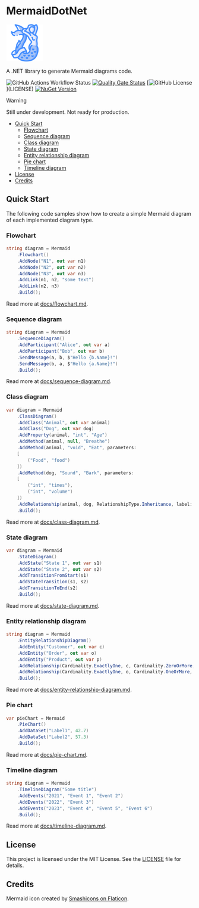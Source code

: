 # MermaidDotNet <!-- omit from toc -->

<img src="./mermaid.png" alt="Mermaid icon" width="100"/>

A .NET library to generate Mermaid diagrams code.

![GitHub Actions Workflow Status](https://img.shields.io/github/actions/workflow/status/FoggyBalrog/MermaidDotNet/main-workflow.yml)
[![Quality Gate Status](https://sonarcloud.io/api/project_badges/measure?project=FoggyBalrog_MermaidDotNet&metric=alert_status)](https://sonarcloud.io/summary/new_code?id=FoggyBalrog_MermaidDotNet)
[![GitHub License](https://img.shields.io/github/license/FoggyBalrog/MermaidDotNet?)](LICENSE)
[![NuGet Version](https://img.shields.io/nuget/v/FoggyBalrog.MermaidDotNet?logo=nuget&color=blue)
](https://www.nuget.org/packages/FoggyBalrog.MermaidDotNet)


> [!WARNING]  
> Still under development. Not ready for production.

- [Quick Start](#quick-start)
  - [Flowchart](#flowchart)
  - [Sequence diagram](#sequence-diagram)
  - [Class diagram](#class-diagram)
  - [State diagram](#state-diagram)
  - [Entity relationship diagram](#entity-relationship-diagram)
  - [Pie chart](#pie-chart)
  - [Timeline diagram](#timeline-diagram)
- [License](#license)
- [Credits](#credits)

## Quick Start

The following code samples show how to create a simple Mermaid diagram of each implemented diagram type.

### Flowchart

```csharp
string diagram = Mermaid
    .Flowchart()
    .AddNode("N1", out var n1)
    .AddNode("N2", out var n2)
    .AddNode("N3", out var n3)
    .AddLink(n1, n2, "some text")
    .AddLink(n2, n3)
    .Build();
```

Read more at [docs/flowchart.md](docs/flowchart.md).

### Sequence diagram

```csharp
string diagram = Mermaid
    .SequenceDiagram()
    .AddParticipant("Alice", out var a)
    .AddParticipant("Bob", out var b)
    .SendMessage(a, b, $"Hello {b.Name}!")
    .SendMessage(b, a, $"Hello {a.Name}!")
    .Build();
```

Read more at [docs/sequence-diagram.md](docs/sequence-diagram.md).

### Class diagram

```csharp
var diagram = Mermaid
    .ClassDiagram()
    .AddClass("Animal", out var animal)
    .AddClass("Dog", out var dog)
    .AddProperty(animal, "int", "Age")
    .AddMethod(animal, null, "Breathe")
    .AddMethod(animal, "void", "Eat", parameters: 
    [
        ("Food", "food")
    ])
    .AddMethod(dog, "Sound", "Bark", parameters: 
    [
        ("int", "times"),
        ("int", "volume")
    ])
    .AddRelationship(animal, dog, RelationshipType.Inheritance, label: "A dog is an animal")
    .Build();
```

Read more at [docs/class-diagram.md](docs/class-diagram.md).

### State diagram

```csharp
var diagram = Mermaid
    .StateDiagram()
    .AddState("State 1", out var s1)
    .AddState("State 2", out var s2)
    .AddTransitionFromStart(s1)
    .AddStateTransition(s1, s2)
    .AddTransitionToEnd(s2)
    .Build();
```

Read more at [docs/state-diagram.md](docs/state-diagram.md).

### Entity relationship diagram

```csharp
string diagram = Mermaid
    .EntityRelationshipDiagram()
    .AddEntity("Customer", out var c)
    .AddEntity("Order", out var o)
    .AddEntity("Product", out var p)
    .AddRelationship(Cardinality.ExactlyOne, c, Cardinality.ZeroOrMore, o, "places")
    .AddRelationship(Cardinality.ExactlyOne, o, Cardinality.OneOrMore, p, "contains")
    .Build();
```

Read more at [docs/entity-relationship-diagram.md](docs/entity-relationship-diagram.md).

### Pie chart

```csharp
var pieChart = Mermaid
    .PieChart()
    .AddDataSet("Label1", 42.7)
    .AddDataSet("Label2", 57.3)
    .Build();
```

Read more at [docs/pie-chart.md](docs/pie-chart.md).

### Timeline diagram

```csharp
string diagram = Mermaid
    .TimelineDiagram("Some title")
    .AddEvents("2021", "Event 1", "Event 2")
    .AddEvents("2022", "Event 3")
    .AddEvents("2023", "Event 4", "Event 5", "Event 6")
    .Build();
```

Read more at [docs/timeline-diagram.md](docs/timeline-diagram.md).

## License

This project is licensed under the MIT License. See the [LICENSE](LICENSE) file for details.

## Credits

Mermaid icon created by [Smashicons on Flaticon](https://www.flaticon.com/authors/smashicons).